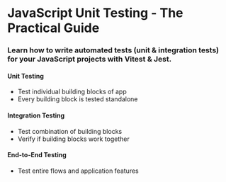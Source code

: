 # JavaScript Unit Testing - The Practical Guide
### Learn how to write automated tests (unit & integration tests) for your JavaScript projects with Vitest & Jest.

#### Unit Testing
- Test individual building blocks of app
- Every building block is tested standalone
#### Integration Testing
- Test combination of building blocks
- Verify if building blocks work together
#### End-to-End Testing
- Test entire flows and application features